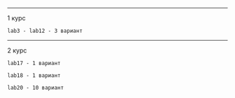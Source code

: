 -----
1 курс 

    lab3 - lab12 - 3 вариант 

-----
2 курс 

    lab17 - 1 вариант
  
    lab18 - 1 вариант
  
    lab20 - 10 вариант
